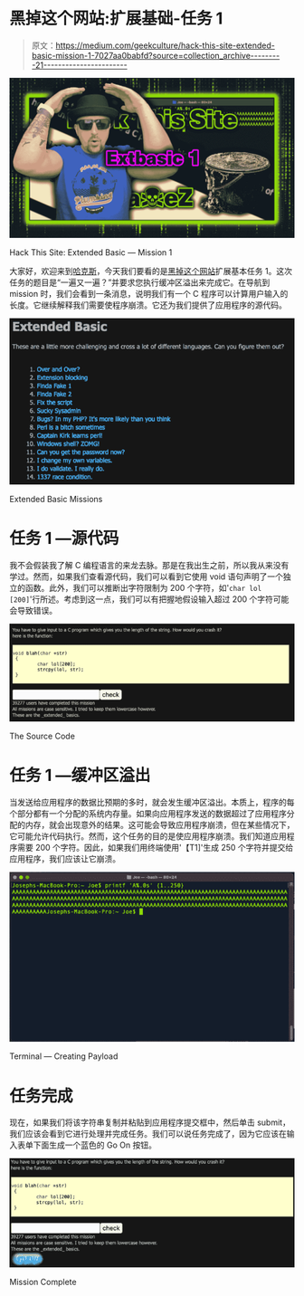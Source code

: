 # 黑掉这个网站:扩展基础-任务 1

> 原文：<https://medium.com/geekculture/hack-this-site-extended-basic-mission-1-7027aa0babfd?source=collection_archive---------21----------------------->

![](img/8c3ed3e01e5c90732f5bf23646d2cecc.png)

Hack This Site: Extended Basic — Mission 1

大家好，欢迎来到[哈克斯](https://haxez.org/)，今天我们要看的是[黑掉这个网站](https://hackthissite.org/)扩展基本任务 1。这次任务的题目是“一遍又一遍？”并要求您执行缓冲区溢出来完成它。在导航到 mission 时，我们会看到一条消息，说明我们有一个 C 程序可以计算用户输入的长度。它继续解释我们需要使程序崩溃。它还为我们提供了应用程序的源代码。

![](img/b8f05558962a9278855e30a1211930dc.png)

Extended Basic Missions

# 任务 1 —源代码

我不会假装我了解 C 编程语言的来龙去脉。那是在我出生之前，所以我从来没有学过。然而，如果我们查看源代码，我们可以看到它使用 void 语句声明了一个独立的函数。此外，我们可以推断出字符限制为 200 个字符，如'`char lol [200]`'行所述。考虑到这一点，我们可以有把握地假设输入超过 200 个字符可能会导致错误。

![](img/12bec18940a0e5d1be9e8e77a3ecbb12.png)

The Source Code

# 任务 1 —缓冲区溢出

当发送给应用程序的数据比预期的多时，就会发生缓冲区溢出。本质上，程序的每个部分都有一个分配的系统内存量。如果向应用程序发送的数据超过了应用程序分配的内存，就会出现意外的结果。这可能会导致应用程序崩溃，但在某些情况下，它可能允许代码执行。然而，这个任务的目的是使应用程序崩溃。我们知道应用程序需要 200 个字符。因此，如果我们用终端使用'【T1]'生成 250 个字符并提交给应用程序，我们应该让它崩溃。

![](img/60600e45e676816bda6085b1886d2929.png)

Terminal — Creating Payload

# 任务完成

现在，如果我们将该字符串复制并粘贴到应用程序提交框中，然后单击 submit，我们应该会看到它进行处理并完成任务。我们可以说任务完成了，因为它应该在输入表单下面生成一个蓝色的 Go On 按钮。

![](img/be495bf9fcb90fc36b488582826c6a28.png)

Mission Complete